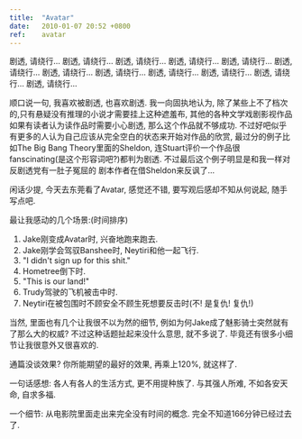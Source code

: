 ```yaml
---
title:  "Avatar"
date:   2010-01-07 20:52 +0800
ref:    avatar
---
```


剧透, 请绕行...
剧透, 请绕行...
剧透, 请绕行...
剧透, 请绕行...
剧透, 请绕行...
剧透, 请绕行...
剧透, 请绕行...
剧透, 请绕行...
剧透, 请绕行...
剧透, 请绕行...
剧透, 请绕行...
剧透, 请绕行...


顺口说一句, 我喜欢被剧透, 也喜欢剧透. 我一向固执地认为, 除了某些上不了档次的,只有悬疑没有推理的小说才需要挂上这种遮羞布, 其他的各种文学戏剧影视作品如果有读者认为读作品时需要小心剧透, 那么这个作品就不够成功. 不过好吧似乎有更多的人认为自己应该从完全空白的状态来开始对作品的欣赏, 最过分的例子比如The Big Bang Theory里面的Sheldon, 连Stuart评价一个作品很fanscinating(是这个形容词吧?)都判为剧透. 不过最后这个例子明显是和我一样对反剧透党有一肚子冤屈的 剧本作者在借Sheldon来反讽了...

闲话少提, 今天去东莞看了Avatar, 感觉还不错, 要写观后感却不知从何说起, 随手写点吧.

最让我感动的几个场景:(时间排序)

1. Jake刚变成Avatar时, 兴奋地跑来跑去.
1. Jake刚学会驾驭Banshee时, Neytiri和他一起飞行.
1. "I didn't sign up for this shit."
1. Hometree倒下时.
1. "This is our land!"
1. Trudy驾驶的飞机被击中时.
1. Neytiri在被包围时不顾安全不顾生死想要反击时(不! 是复仇! 复仇!)

当然, 里面也有几个让我很不以为然的细节, 例如为何Jake成了魅影骑士突然就有了那么大的权威? 不过这种话题扯起来没什么意思, 就不多说了. 毕竟还有很多小细节让我很意外又很喜欢的.

通篇没谈效果? 你所能期望的最好的效果, 再乘上120%, 就这样了.

一句话感想: 各人有各人的生活方式, 更不用提种族了. 与其强人所难, 不如各安天命, 自求多福.

一个细节: 从电影院里面走出来完全没有时间的概念. 完全不知道166分钟已经过去了.
